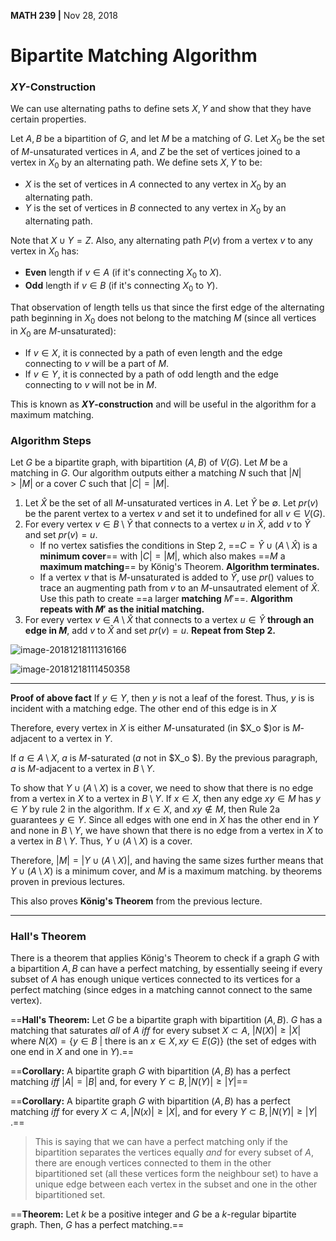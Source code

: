 __MATH 239 |__ Nov 28, 2018

# Bipartite Matching Algorithm

### $XY$-Construction

We can use alternating paths to define sets $X, Y$ and show that they have certain properties.

Let $A, B$ be a bipartition of $G$, and let $M$ be a matching of $G$. Let $X_0$ be the set of $M$-unsaturated vertices in $A$, and $Z$ be the set of vertices joined to a vertex in $X_0$ by an alternating path. We define sets $X, Y$ to be:

- $X$ is the set of vertices in $A$ connected to any vertex in $X_0$ by an alternating path.
- $Y$ is the set of vertices in $B$ connected to any vertex in $X_0$ by an alternating path.

Note that $X \cup Y = Z$. Also, any alternating path $P(v)$ from a vertex $v$ to any vertex in $X_0$ has:

- **Even** length if $v \in A$ (if it's connecting $X_0$ to $X$).
- __Odd__ length if $v \in B$ (if it's connecting $X_0$ to $Y$).

That observation of length tells us that since the first edge of the alternating path beginning in $X_0$ does not belong to the matching $M$ (since all vertices in $X_0$ are $M$-unsaturated):

- If $v \in X$, it is connected by a path of even length and the edge connecting to $v$ will be a part of $M$.
- If $v \in Y$, it is connected by a path of odd length and the edge connecting to $v$ will not be in $M$.

This is known as **$XY$-construction** and will be useful in the algorithm for a maximum matching.

### Algorithm Steps

Let $G$ be a bipartite graph, with bipartition $(A, B)$ of $V(G)$. Let $M$ be a matching in $G$. Our algorithm outputs either a matching $N$ such that $|N| > |M|$ or a cover $C$ such that $|C| = |M|$.

1. Let $\hat X$ be the set of all $M$-unsaturated vertices in $A$. Let $\hat Y$ be $\emptyset$. Let $pr(v)$ be the parent vertex to a vertex $v$ and set it to undefined for all $v \in V(G)$.
2. For every vertex $v \in B \setminus \hat Y$ that connects to a vertex $u$ in $\hat X$, add $v$ to $\hat Y$ and set $pr(v) = u$.
   - If no vertex satisfies the conditions in Step 2, ==$C = \hat Y \cup (A \setminus \hat X)$ is a **minimum cover**== with $|C| = |M|$, which also makes ==$M$ a **maximum matching**== by König's Theorem. __Algorithm terminates.__
   - If a vertex $v$ that is $M$-unsaturated is added to $\hat Y$, use $pr()$ values to trace an augmenting path from $v$ to an $M$-unsautrated element of $\hat X$. Use this path to create ==a larger **matching** $M'$==. __Algorithm repeats with $M'$ as the initial matching.__
3. For every vertex $v \in A \setminus \hat X$ that connects to a vertex $u \in \hat Y$ **through an edge in $M$**, add $v$ to $\hat X$ and set $pr(v) = u$.  __Repeat from Step 2.__

![image-20181218111316166](/Users/alexieyizhe/Google%20Drive/University/2A/MATH%20239/Notes/2018-11-28-bipartite_matching_algorithm.assets/image-20181218111316166-5149596.png)

![image-20181218111450358](/Users/alexieyizhe/Google%20Drive/University/2A/MATH%20239/Notes/2018-11-28-bipartite_matching_algorithm.assets/image-20181218111450358-5149690.png)

---

__Proof of above fact__
If $y \in Y$, then $y$ is not a leaf of the forest. Thus, $y$ is is incident with a matching edge. The other end of this edge is in $X$

Therefore, every vertex in $X$ is either $M$-unsaturated (in $X_o $)or is $M$-adjacent to a vertex in $Y$. 

If $a \in A\setminus X$, $a$ is $M$-saturated ($a$ not in $X_o $). By the previous paragraph, $a$ is $M$-adjacent to a vertex in $B \setminus Y$. 

To show that $Y \cup (A \setminus X)$ is a cover, we need to show that there is no edge from a vertex in $X$ to a vertex in $B \setminus Y$.
If $x \in X$, then any edge $xy \in M$ has $y \in Y$ by rule 2 in the algorithm.
If $x \in X$, and $xy \not\in M$,  then Rule 2a guarantees $y \in Y$.
Since all edges with one end in $X$ has the other end in $Y$ and none in $B \setminus Y$, we have shown that there is no edge from a vertex in $X$ to a vertex in $B \setminus Y$. Thus, $Y \cup (A \setminus X)$ is a cover.

Therefore, $|M| = |Y \cup (A \setminus X)|​$, and having the same sizes further means that $Y \cup (A \setminus X)​$ is a minimum cover, and $M​$ is a maximum matching. by theorems proven in previous lectures.

This also proves __König's Theorem__ from the previous lecture.

---

### Hall's Theorem

There is a theorem that applies König's Theorem to check if a graph $G$ with a bipartition $A, B$ can have a perfect matching, by essentially seeing if every subset of $A$ has enough unique vertices connected to its vertices for a perfect matching (since edges in a matching cannot connect to the same vertex).

==__Hall's Theorem:__ Let $G$ be a bipartite graph with bipartition $(A, B)$. $G$ has a matching that saturates _all_ of $A$ _iff_ for every subset $X \subset A$, $|N(X)| \geq |X|$ where $N(X) = \{y \in B \ | \ \text{there is an } x\in X, xy \in E(G)\}$ (the set of edges with one end in $X$ and one in $Y​$).== 

==__Corollary:__ A bipartite graph $G$ with bipartition $(A, B)$ has a perfect matching _iff_ $|A| = |B|$ and, for every $Y \subset B, |N(Y)| \geq |Y|$==

==__Corollary:__ A bipartite graph $G$ with bipartition $(A, B)$ has a perfect matching _iff_ for every $X \subset A, |N(x)| \geq |X|$, and for every $Y \subset B, |N(Y)| \geq |Y|$ .==

> This is saying that we can have a perfect matching only if the bipartition separates the vertices equally _and_ for every subset of $A$, there are enough vertices connected to them in the other bipartitioned set (all these vertices form the neighbour set) to have a unique edge between each vertex in the subset and one in the other bipartitioned set.

==__Theorem:__ Let $k$ be a positive integer and $G$ be a $k$-regular bipartite graph. Then, $G$ has a perfect matching.==

